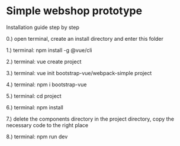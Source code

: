 # Simple webshop prototype


Installation guide step by step


0.) open terminal, create an install directory and enter this folder

1.) terminal: npm install -g @vue/cli

2.) terminal: vue create project

3.) terminal: vue init bootstrap-vue/webpack-simple project

4.) terminal: npm i bootstrap-vue

5.) terminal: cd project

6.) terminal: npm install

7.) delete the components directory in the project directory, copy the necessary code to the right place

8.) terminal: npm run dev
